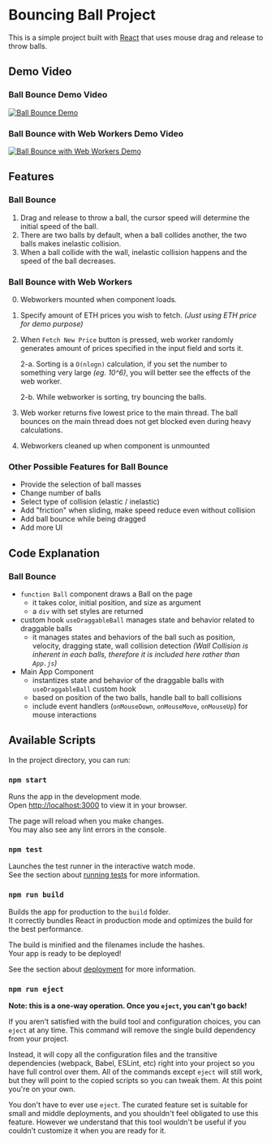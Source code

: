 # Bouncing Ball Project

This is a simple project built with [React](https://react.dev/) that uses mouse drag and release to throw balls.


## Demo Video

### Ball Bounce Demo Video

[![Ball Bounce Demo](http://img.youtube.com/vi/jw5GPUy_MyI/0.jpg)](https://youtu.be/jw5GPUy_MyI)

### Ball Bounce with Web Workers Demo Video
[![Ball Bounce with Web Workers Demo](http://img.youtube.com/vi/ISQRRiaJIy8/0.jpg)](https://youtu.be/ISQRRiaJIy8)

## Features

### Ball Bounce

1. Drag and release to throw a ball, the cursor speed will determine the initial speed of the ball.
2. There are two balls by default, when a ball collides another, the two balls makes inelastic collision.
3. When a ball collide with the wall, inelastic collision happens and the speed of the ball decreases.

### Ball Bounce with Web Workers

0. Webworkers mounted when component loads.
1. Specify amount of ETH prices you wish to fetch. *(Just using ETH price for demo purpose)*
2. When `Fetch New Price` button is pressed, web worker randomly generates amount of prices specified in the input field and sorts it.

    2-a. Sorting is a `O(nlogn)` calculation, if you set the number to something very large *(eg. 10^6)*, you will better see the effects of the web worker.

    2-b. While webworker is sorting, try bouncing the balls.
3. Web worker returns five lowest price to the main thread. The ball bounces on the main thread does not get blocked even during heavy calculations.
4. Webworkers cleaned up when component is unmounted


### Other Possible Features for Ball Bounce

* Provide the selection of ball masses
* Change number of balls
* Select type of collision (elastic / inelastic)
* Add "friction" when sliding, make speed reduce even without collision
* Add ball bounce while being dragged
* Add more UI

## Code Explanation
### Ball Bounce
* `function Ball` component draws a Ball on the page
    * it takes color, initial position, and size as argument
    * a `div` with set styles are returned
* custom hook `useDraggableBall` manages state and behavior related to draggable balls
    * it manages states and behaviors of the ball such as position, velocity, dragging state, wall collision detection *(Wall Collision is inherent in each balls, therefore it is included here rather than `App.js`)*
* Main App Component
    * instantizes state and behavior of the draggable balls with `useDraggableBall` custom hook 
    * based on position of the two balls, handle ball to ball collisions
    * include event handlers (`onMouseDown`, `onMouseMove`, `onMouseUp`) for mouse interactions


## Available Scripts

In the project directory, you can run:

### `npm start`

Runs the app in the development mode.\
Open [http://localhost:3000](http://localhost:3000) to view it in your browser.

The page will reload when you make changes.\
You may also see any lint errors in the console.

### `npm test`

Launches the test runner in the interactive watch mode.\
See the section about [running tests](https://facebook.github.io/create-react-app/docs/running-tests) for more information.

### `npm run build`

Builds the app for production to the `build` folder.\
It correctly bundles React in production mode and optimizes the build for the best performance.

The build is minified and the filenames include the hashes.\
Your app is ready to be deployed!

See the section about [deployment](https://facebook.github.io/create-react-app/docs/deployment) for more information.

### `npm run eject`

**Note: this is a one-way operation. Once you `eject`, you can't go back!**

If you aren't satisfied with the build tool and configuration choices, you can `eject` at any time. This command will remove the single build dependency from your project.

Instead, it will copy all the configuration files and the transitive dependencies (webpack, Babel, ESLint, etc) right into your project so you have full control over them. All of the commands except `eject` will still work, but they will point to the copied scripts so you can tweak them. At this point you're on your own.

You don't have to ever use `eject`. The curated feature set is suitable for small and middle deployments, and you shouldn't feel obligated to use this feature. However we understand that this tool wouldn't be useful if you couldn't customize it when you are ready for it.

